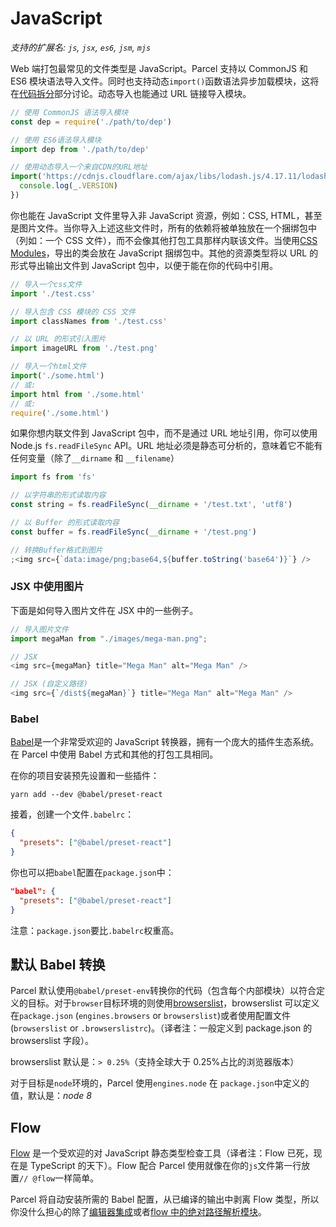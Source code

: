 # JavaScript

_支持的扩展名: `js`, `jsx`, `es6`, `jsm`, `mjs`_

Web 端打包最常见的文件类型是 JavaScript。Parcel 支持以 CommonJS 和 ES6 模块语法导入文件。同时也支持动态`import()`函数语法异步加载模块，这将在[代码拆分](code_splitting.html)部分讨论。动态导入也能通过 URL 链接导入模块。

```javascript
// 使用 CommonJS 语法导入模块
const dep = require('./path/to/dep')

// 使用 ES6语法导入模块
import dep from './path/to/dep'

// 使用动态导入一个来自CDN的URL地址
import('https://cdnjs.cloudflare.com/ajax/libs/lodash.js/4.17.11/lodash.min.js').then(() => {
  console.log(_.VERSION)
})
```

你也能在 JavaScript 文件里导入非 JavaScript 资源，例如：CSS, HTML，甚至是图片文件。当你导入上述这些文件时，所有的依赖将被单独放在一个捆绑包中（列如：一个 CSS 文件），而不会像其他打包工具那样内联该文件。当使用[CSS Modules](https://github.com/css-modules/css-modules)，导出的类会放在 JavaScript 捆绑包中。其他的资源类型将以 URL 的形式导出输出文件到 JavaScript 包中，以便于能在你的代码中引用。

```javascript
// 导入一个css文件
import './test.css'

// 导入包含 CSS 模块的 CSS 文件
import classNames from './test.css'

// 以 URL 的形式引入图片
import imageURL from './test.png'

// 导入一个html文件
import('./some.html')
// 或:
import html from './some.html'
// 或:
require('./some.html')
```

如果你想内联文件到 JavaScript 包中，而不是通过 URL 地址引用，你可以使用 Node.js `fs.readFileSync` API。URL 地址必须是静态可分析的，意味着它不能有任何变量（除了`__dirname` 和 `__filename`）

```javascript
import fs from 'fs'

// 以字符串的形式读取内容
const string = fs.readFileSync(__dirname + '/test.txt', 'utf8')

// 以 Buffer 的形式读取内容
const buffer = fs.readFileSync(__dirname + '/test.png')

// 转换Buffer格式到图片
;<img src={`data:image/png;base64,${buffer.toString('base64')}`} />
```

### JSX 中使用图片

下面是如何导入图片文件在 JSX 中的一些例子。

```js
// 导入图片文件
import megaMan from "./images/mega-man.png";

// JSX
<img src={megaMan} title="Mega Man" alt="Mega Man" />

// JSX (自定义路径)
<img src={`/dist${megaMan}`} title="Mega Man" alt="Mega Man" />
```

### Babel

[Babel](https://babeljs.io)是一个非常受欢迎的 JavaScript 转换器，拥有一个庞大的插件生态系统。在 Parcel 中使用 Babel 方式和其他的打包工具相同。

在你的项目安装预先设置和一些插件：

```shell
yarn add --dev @babel/preset-react
```

接着，创建一个文件`.babelrc`：

```json
{
  "presets": ["@babel/preset-react"]
}
```

你也可以把`babel`配置在`package.json`中：

```json
"babel": {
  "presets": ["@babel/preset-react"]
}
```

注意：`package.json`要比`.babelrc`权重高。

## 默认 Babel 转换

Parcel 默认使用`@babel/preset-env`转换你的代码（包含每个内部模块）以符合定义的目标。对于`browser`目标环境的则使用[browserslist](https://github.com/browserslist/browserslist)，browserslist 可以定义在`package.json` (`engines.browsers` or `browserslist`)或者使用配置文件(`browserslist` or `.browserslistrc`)。（译者注：一般定义到 package.json 的 browserslist 字段）。

browserslist 默认是：`> 0.25%`（支持全球大于 0.25%占比的浏览器版本）

对于目标是`node`环境的，Parcel 使用`engines.node` 在 `package.json`中定义的值，默认是：_node 8_

## Flow

[Flow](https://flow.org/) 是一个受欢迎的对 JavaScript 静态类型检查工具（译者注：Flow 已死，现在是 TypeScript 的天下）。Flow 配合 Parcel 使用就像在你的`js`文件第一行放置`// @flow`一样简单。

Parcel 将自动安装所需的 Babel 配置，从已编译的输出中剥离 Flow 类型，所以你没什么担心的除了[编辑器集成](https://flow.org/en/docs/editors/)或者[flow 中的绝对路径解析模块](module_resolution.html#Flow-中的绝对路径和波浪号路径解析)。
